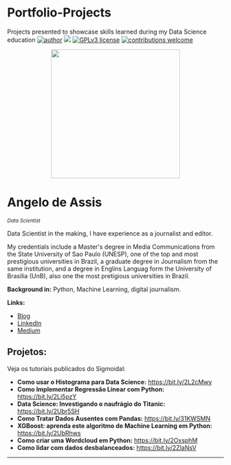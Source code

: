 # Portfolio-Projects
Projects presented to showcase skills learned during my Data Science education
[![author](https://img.shields.io/badge/author-Angelo-red.svg)](https://www.linkedin.com/in/) [![](https://img.shields.io/badge/python-3.7+-blue.svg)](https://www.python.org/downloads/release/python-365/) [![GPLv3 license](https://img.shields.io/badge/License-GPLv3-blue.svg)](http://perso.crans.org/besson/LICENSE.html) [![contributions welcome](https://img.shields.io/badge/contributions-welcome-brightgreen.svg?style=flat)](https://github.com/carlosfab/data_science/issues)

<p align="center">
  <img src="https://upload.wikimedia.org/wikipedia/commons/f/f2/6990634-panda-hug.jpg" height=300px>
</p>

# Angelo de Assis
<sub>*Data Scientist*</sub>

Data Scientist in the making, I have experience as a journalist and editor.

My credentials include a Master's degree in Media Communications from the State University of Sao Paulo (UNESP), one of the top and most prestigious universities in Brazil, a graduate degree in Journalism from the same institution, and a degree in Englins Languag form the University of Brasilia (UnB), also one the most pretigious universities in Brazil.

**Background in:** Python, Machine Learning, digital journalism.

**Links:**
* [Blog](https://sigmoidal.ai)
* [LinkedIn](https://www.linkedin.com/in/)
* [Medium](https://www.medium.com)


## Projetos:
Veja os tutoriais publicados do Sigmoidal:

* **Como usar o Histograma para Data Science:** https://bit.ly/2L2cMwy
* **Como Implementar Regressão Linear com Python:** https://bit.ly/2Li5pzY
* **Data Science: Investigando o naufrágio do Titanic:** https://bit.ly/2Ubr5SH
* **Como Tratar Dados Ausentes com Pandas:** https://bit.ly/31KWSMN
* **XGBoost: aprenda este algoritmo de Machine Learning em Python:** https://bit.ly/2UbRhws
* **Como criar uma Wordcloud em Python:** https://bit.ly/2OxsphM
* **Como lidar com dados desbalanceados:** https://bit.ly/2ZlaNsV

---




